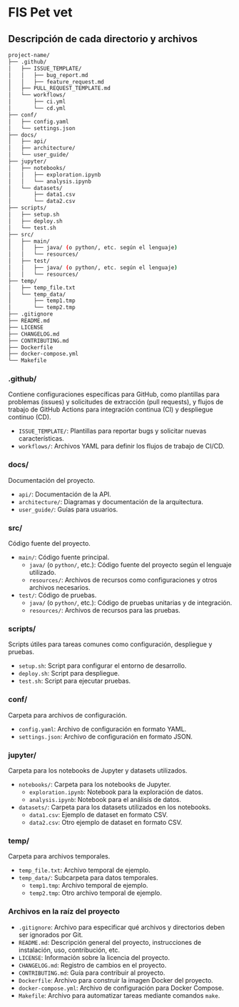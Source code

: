 # FIS Pet vet
## Descripción de cada directorio y archivos
```bash
project-name/
├── .github/
│   ├── ISSUE_TEMPLATE/
│   │   ├── bug_report.md
│   │   ├── feature_request.md
│   ├── PULL_REQUEST_TEMPLATE.md
│   └── workflows/
│       ├── ci.yml
│       └── cd.yml
├── conf/
│   ├── config.yaml
│   └── settings.json
├── docs/
│   ├── api/
│   ├── architecture/
│   └── user_guide/
├── jupyter/
│   ├── notebooks/
│   │   ├── exploration.ipynb
│   │   └── analysis.ipynb
│   └── datasets/
│       ├── data1.csv
│       └── data2.csv
├── scripts/
│   ├── setup.sh
│   ├── deploy.sh
│   └── test.sh
├── src/
│   ├── main/
│   │   ├── java/ (o python/, etc. según el lenguaje)
│   │   └── resources/
│   ├── test/
│   │   ├── java/ (o python/, etc. según el lenguaje)
│   │   └── resources/
├── temp/
│   ├── temp_file.txt
│   └── temp_data/
│       ├── temp1.tmp
│       └── temp2.tmp
├── .gitignore
├── README.md
├── LICENSE
├── CHANGELOG.md
├── CONTRIBUTING.md
├── Dockerfile
├── docker-compose.yml
└── Makefile
```


### .github/
Contiene configuraciones específicas para GitHub, como plantillas para problemas (issues) y solicitudes de extracción (pull requests), y flujos de trabajo de GitHub Actions para integración continua (CI) y despliegue continuo (CD).

- `ISSUE_TEMPLATE/`: Plantillas para reportar bugs y solicitar nuevas características.
- `workflows/`: Archivos YAML para definir los flujos de trabajo de CI/CD.

### docs/
Documentación del proyecto.

- `api/`: Documentación de la API.
- `architecture/`: Diagramas y documentación de la arquitectura.
- `user_guide/`: Guías para usuarios.

### src/
Código fuente del proyecto.

- `main/`: Código fuente principal.
  - `java/` (o `python/`, etc.): Código fuente del proyecto según el lenguaje utilizado.
  - `resources/`: Archivos de recursos como configuraciones y otros archivos necesarios.
- `test/`: Código de pruebas.
  - `java/` (o `python/`, etc.): Código de pruebas unitarias y de integración.
  - `resources/`: Archivos de recursos para las pruebas.

### scripts/
Scripts útiles para tareas comunes como configuración, despliegue y pruebas.

- `setup.sh`: Script para configurar el entorno de desarrollo.
- `deploy.sh`: Script para despliegue.
- `test.sh`: Script para ejecutar pruebas.

### conf/
Carpeta para archivos de configuración.

- `config.yaml`: Archivo de configuración en formato YAML.
- `settings.json`: Archivo de configuración en formato JSON.

### jupyter/
Carpeta para los notebooks de Jupyter y datasets utilizados.

- `notebooks/`: Carpeta para los notebooks de Jupyter.
  - `exploration.ipynb`: Notebook para la exploración de datos.
  - `analysis.ipynb`: Notebook para el análisis de datos.
- `datasets/`: Carpeta para los datasets utilizados en los notebooks.
  - `data1.csv`: Ejemplo de dataset en formato CSV.
  - `data2.csv`: Otro ejemplo de dataset en formato CSV.

### temp/
Carpeta para archivos temporales.

- `temp_file.txt`: Archivo temporal de ejemplo.
- `temp_data/`: Subcarpeta para datos temporales.
  - `temp1.tmp`: Archivo temporal de ejemplo.
  - `temp2.tmp`: Otro archivo temporal de ejemplo.

### Archivos en la raíz del proyecto

- `.gitignore`: Archivo para especificar qué archivos y directorios deben ser ignorados por Git.
- `README.md`: Descripción general del proyecto, instrucciones de instalación, uso, contribución, etc.
- `LICENSE`: Información sobre la licencia del proyecto.
- `CHANGELOG.md`: Registro de cambios en el proyecto.
- `CONTRIBUTING.md`: Guía para contribuir al proyecto.
- `Dockerfile`: Archivo para construir la imagen Docker del proyecto.
- `docker-compose.yml`: Archivo de configuración para Docker Compose.
- `Makefile`: Archivo para automatizar tareas mediante comandos `make`.
